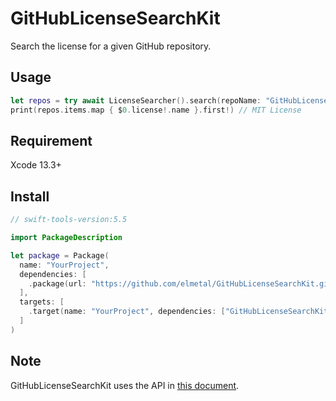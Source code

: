 # GitHubLicenseSearchKit
Search the license for a given GitHub repository.

## Usage
```swift
let repos = try await LicenseSearcher().search(repoName: "GitHubLicenseSearchKit")
print(repos.items.map { $0.license!.name }.first!) // MIT License
```
## Requirement
Xcode 13.3+

## Install
```swift
// swift-tools-version:5.5

import PackageDescription

let package = Package(
  name: "YourProject",
  dependencies: [
    .package(url: "https://github.com/elmetal/GitHubLicenseSearchKit.git", .from: "0.0.1")
  ],
  targets: [
    .target(name: "YourProject", dependencies: ["GitHubLicenseSearchKit"])
  ]
)
```

## Note
GitHubLicenseSearchKit uses the API in [this document](https://docs.github.com/en/rest/reference/search).
